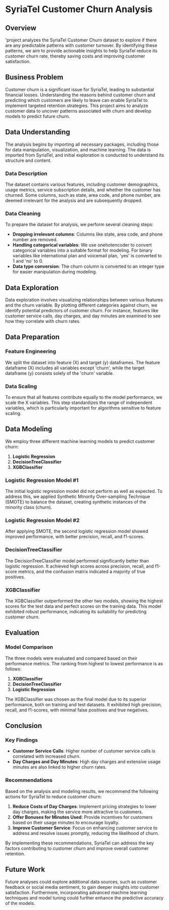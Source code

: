
# SyriaTel Customer Churn Analysis

## Overview


'project analyzes the SyriaTel Customer Churn dataset to explore if there are any predictable patterns with customer turnover. By identifying these patterns, we aim to provide actionable insights to help SyriaTel reduce its customer churn rate, thereby saving costs and improving customer satisfaction.

## Business Problem

Customer churn is a significant issue for SyriaTel, leading to substantial financial losses. Understanding the reasons behind customer churn and predicting which customers are likely to leave can enable SyriaTel to implement targeted retention strategies. This project aims to analyze customer data to uncover patterns associated with churn and develop models to predict future churn.

## Data Understanding

The analysis begins by importing all necessary packages, including those for data manipulation, visualization, and machine learning. The data is imported from SyriaTel, and initial exploration is conducted to understand its structure and content.

### Data Description
The dataset contains various features, including customer demographics, usage metrics, service subscription details, and whether the customer has churned. Some columns, such as state, area code, and phone number, are deemed irrelevant for the analysis and are subsequently dropped.

### Data Cleaning
To prepare the dataset for analysis, we perform several cleaning steps:
- **Dropping irrelevant columns**: Columns like state, area code, and phone number are removed.
- **Handling categorical variables**: We use onehotencoder to convert categorical variables into a suitable format for modeling. For binary variables like international plan and voicemail plan, 'yes' is converted to 1 and 'no' to 0.
- **Data type conversion**: The churn column is converted to an integer type for easier manipulation during modeling.

## Data Exploration

Data exploration involves visualizing relationships between various features and the churn variable. By plotting different categories against churn, we identify potential predictors of customer churn. For instance, features like customer service calls, day charges, and day minutes are examined to see how they correlate with churn rates.

## Data Preparation

### Feature Engineering
We split the dataset into feature (X) and target (y) dataframes. The feature dataframe (X) includes all variables except 'churn', while the target dataframe (y) consists solely of the 'churn' variable.

### Data Scaling
To ensure that all features contribute equally to the model performance, we scale the X variables. This step standardizes the range of independent variables, which is particularly important for algorithms sensitive to feature scaling.

## Data Modeling

We employ three different machine learning models to predict customer churn:
1. **Logistic Regression**
2. **DecisionTreeClassifier**
3. **XGBClassifier**

### Logistic Regression Model #1
The initial logistic regression model did not perform as well as expected. To address this, we applied Synthetic Minority Over-sampling Technique (SMOTE) to balance the dataset, creating synthetic instances of the minority class (churn).

### Logistic Regression Model #2
After applying SMOTE, the second logistic regression model showed improved performance, with better precision, recall, and f1-scores.

### DecisionTreeClassifier
The DecisionTreeClassifier model performed significantly better than logistic regression. It achieved high scores across precision, recall, and f1-score metrics, and the confusion matrix indicated a majority of true positives.

### XGBClassifier
The XGBClassifier outperformed the other two models, showing the highest scores for the test data and perfect scores on the training data. This model exhibited robust performance, indicating its suitability for predicting customer churn.

## Evaluation

### Model Comparison
The three models were evaluated and compared based on their performance metrics. The ranking from highest to lowest performance is as follows:
1. **XGBClassifier**
2. **DecisionTreeClassifier**
3. **Logistic Regression**

The XGBClassifier was chosen as the final model due to its superior performance, both on training and test datasets. It exhibited high precision, recall, and f1-scores, with minimal false positives and true negatives.

## Conclusion

### Key Findings
- **Customer Service Calls**: Higher number of customer service calls is correlated with increased churn.
- **Day Charges and Day Minutes**: High day charges and extensive usage minutes are also linked to higher churn rates.

### Recommendations
Based on the analysis and modeling results, we recommend the following actions for SyriaTel to reduce customer churn:
1. **Reduce Costs of Day Charges**: Implement pricing strategies to lower day charges, making the service more attractive to customers.
2. **Offer Bonuses for Minutes Used**: Provide incentives for customers based on their usage minutes to encourage loyalty.
3. **Improve Customer Service**: Focus on enhancing customer service to address and resolve issues promptly, reducing the likelihood of churn.

By implementing these recommendations, SyriaTel can address the key factors contributing to customer churn and improve overall customer retention.

## Future Work
Future analyses could explore additional data sources, such as customer feedback or social media sentiment, to gain deeper insights into customer satisfaction. Furthermore, incorporating advanced machine learning techniques and model tuning could further enhance the predictive accuracy of the models.
